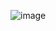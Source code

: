![image](https://user-images.githubusercontent.com/53953937/220409790-43030059-b31e-4490-b9cf-230713bd6fbe.png)
